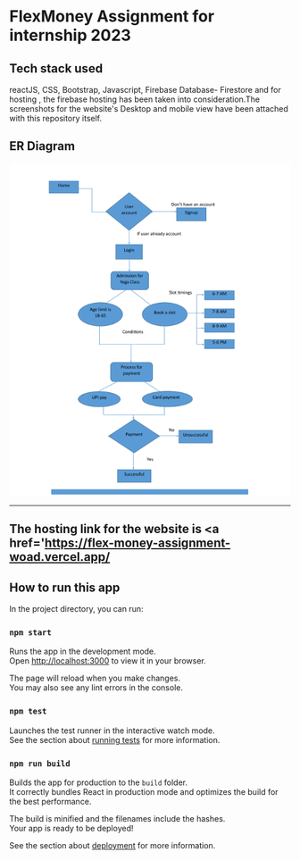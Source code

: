 # FlexMoney Assignment for internship 2023

## Tech stack used
reactJS, CSS, Bootstrap, Javascript, Firebase Database- Firestore and for hosting , the firebase hosting has been taken into consideration.The screenshots for the website's Desktop and mobile view have been attached with this repository itself.

## ER Diagram
<img src='capture.png'>

<hr>


## The hosting link for the website is  <a href='https://flex-money-assignment-woad.vercel.app/</a>
## How to run this app

In the project directory, you can run:

### `npm start`

Runs the app in the development mode.\
Open [http://localhost:3000](http://localhost:3000) to view it in your browser.

The page will reload when you make changes.\
You may also see any lint errors in the console.

### `npm test`

Launches the test runner in the interactive watch mode.\
See the section about [running tests](https://facebook.github.io/create-react-app/docs/running-tests) for more information.

### `npm run build`

Builds the app for production to the `build` folder.\
It correctly bundles React in production mode and optimizes the build for the best performance.

The build is minified and the filenames include the hashes.\
Your app is ready to be deployed!

See the section about [deployment](https://facebook.github.io/create-react-app/docs/deployment) for more information.

